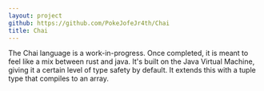 ```yaml
---
layout: project
github: https://github.com/PokeJofeJr4th/Chai
title: Chai
---
```


The Chai language is a work-in-progress. Once completed, it is meant to feel like a mix between rust and java. It's built on the Java Virtual Machine, giving it a certain level of type safety by default. It extends this with a tuple type that compiles to an array.
